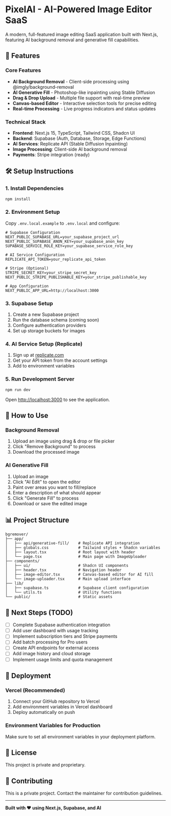 # PixelAI - AI-Powered Image Editor SaaS
 
A modern, full-featured image editing SaaS application built with Next.js, featuring AI background removal and generative fill capabilities.

## 🚀 Features

### Core Features
- **AI Background Removal** - Client-side processing using @imgly/background-removal
- **AI Generative Fill** - Photoshop-like inpainting using Stable Diffusion
- **Drag & Drop Upload** - Multiple file support with real-time preview
- **Canvas-based Editor** - Interactive selection tools for precise editing
- **Real-time Processing** - Live progress indicators and status updates

### Technical Stack
- **Frontend**: Next.js 15, TypeScript, Tailwind CSS, Shadcn UI
- **Backend**: Supabase (Auth, Database, Storage, Edge Functions)
- **AI Services**: Replicate API (Stable Diffusion Inpainting)
- **Image Processing**: Client-side AI background removal
- **Payments**: Stripe integration (ready)

## 🛠️ Setup Instructions

### 1. Install Dependencies
```bash
npm install
```

### 2. Environment Setup
Copy `.env.local.example` to `.env.local` and configure:

```env
# Supabase Configuration
NEXT_PUBLIC_SUPABASE_URL=your_supabase_project_url
NEXT_PUBLIC_SUPABASE_ANON_KEY=your_supabase_anon_key
SUPABASE_SERVICE_ROLE_KEY=your_supabase_service_role_key

# AI Service Configuration
REPLICATE_API_TOKEN=your_replicate_api_token

# Stripe (Optional)
STRIPE_SECRET_KEY=your_stripe_secret_key
NEXT_PUBLIC_STRIPE_PUBLISHABLE_KEY=your_stripe_publishable_key

# App Configuration
NEXT_PUBLIC_APP_URL=http://localhost:3000
```

### 3. Supabase Setup
1. Create a new Supabase project
2. Run the database schema (coming soon)
3. Configure authentication providers
4. Set up storage buckets for images

### 4. AI Service Setup (Replicate)
1. Sign up at [replicate.com](https://replicate.com)
2. Get your API token from the account settings
3. Add to environment variables

### 5. Run Development Server
```bash
npm run dev
```

Open [http://localhost:3000](http://localhost:3000) to see the application.

## 🎨 How to Use

### Background Removal
1. Upload an image using drag & drop or file picker
2. Click "Remove Background" to process
3. Download the processed image

### AI Generative Fill
1. Upload an image
2. Click "AI Edit" to open the editor
3. Paint over areas you want to fill/replace
4. Enter a description of what should appear
5. Click "Generate Fill" to process
6. Download or save the edited image

## 📊 Project Structure

```
bgremover/
├── app/
│   ├── api/generative-fill/    # Replicate API integration
│   ├── globals.css             # Tailwind styles + Shadcn variables
│   ├── layout.tsx              # Root layout with header
│   └── page.tsx                # Main page with ImageUploader
├── components/
│   ├── ui/                     # Shadcn UI components
│   ├── header.tsx              # Navigation header
│   ├── image-editor.tsx        # Canvas-based editor for AI fill
│   └── image-uploader.tsx      # Main upload interface
├── lib/
│   ├── supabase.ts             # Supabase client configuration
│   └── utils.ts                # Utility functions
└── public/                     # Static assets
```

## 🔧 Next Steps (TODO)

- [ ] Complete Supabase authentication integration
- [ ] Add user dashboard with usage tracking
- [ ] Implement subscription tiers and Stripe payments
- [ ] Add batch processing for Pro users
- [ ] Create API endpoints for external access
- [ ] Add image history and cloud storage
- [ ] Implement usage limits and quota management

## 🚀 Deployment

### Vercel (Recommended)
1. Connect your GitHub repository to Vercel
2. Add environment variables in Vercel dashboard
3. Deploy automatically on push

### Environment Variables for Production
Make sure to set all environment variables in your deployment platform.

## 📝 License

This project is private and proprietary.

## 🤝 Contributing

This is a private project. Contact the maintainer for contribution guidelines.

---

**Built with ❤️ using Next.js, Supabase, and AI**
